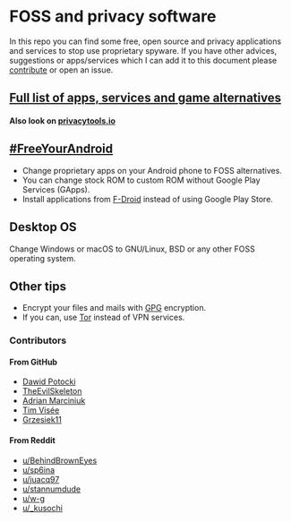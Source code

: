 # FOSS and privacy software

In this repo you can find some free, open source and privacy applications and services to stop use
proprietary spyware. If you have other advices, suggestions or apps/services which I can add it to
this document please [contribute](./CONTRIBUTING.md) or open an issue.

## [Full list of apps, services and game alternatives](./list.md)

#### Also look on [privacytools.io](https://privacytools.io)

## [#FreeYourAndroid](https://fsfe.org/campaigns/android/android.en.html)

+ Change proprietary apps on your Android phone to FOSS alternatives.
+ You can change stock ROM to custom ROM without Google Play Services (GApps).
+ Install applications from [F-Droid](https://f-droid.org/) instead of using Google Play Store.

## Desktop OS

Change Windows or macOS to GNU/Linux, BSD or any other FOSS operating system.

## Other tips

* Encrypt your files and mails with [GPG](https://gnupg.org/) encryption.
* If you can, use [Tor](https://www.torproject.org/) instead of VPN services.

### Contributors

#### From GitHub

* [Dawid Potocki](https://github.com/dawidpotocki)
* [TheEvilSkeleton](https://github.com/TheEvilSkeleton)
* [Adrian Marciniuk](https://github.com/xXBlackMaskXx)
* [Tim Visée](https://github.com/timvisee)
* [Grzesiek11](https://github.com/jedenastka)

#### From Reddit

* [u/BehindBrownEyes](https://reddit.com/u/BehindBrownEyes)
* [u/sp6ina](https://reddit.com/u/sp6ina)
* [u/juacq97](https://reddit.com/u/juacq97)
* [u/stannumdude](https://reddit.com/u/stannumdude)
* [u/w-g](https://reddit.com/u/w-g)
* [u/\_kusochi](https://reddit.com/u/_kusochi)
